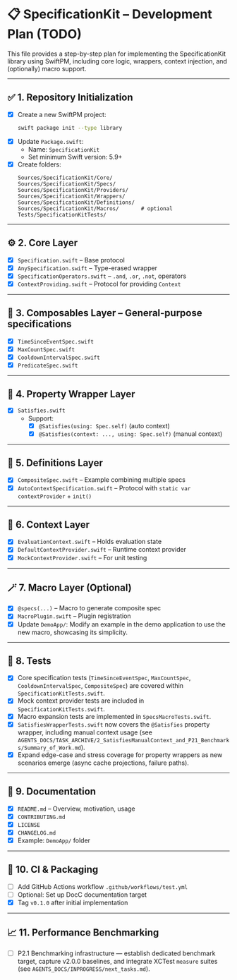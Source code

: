 # 📋 SpecificationKit – Development Plan (TODO)

This file provides a step-by-step plan for implementing the SpecificationKit library using SwiftPM, including core logic, wrappers, context injection, and (optionally) macro support.

---

## ✅ 1. Repository Initialization

- [x] Create a new SwiftPM project:
  ```bash
  swift package init --type library
  ```
- [x] Update `Package.swift`:
  - Name: `SpecificationKit`
  - Set minimum Swift version: 5.9+
- [x] Create folders:
  ```
  Sources/SpecificationKit/Core/
  Sources/SpecificationKit/Specs/
  Sources/SpecificationKit/Providers/
  Sources/SpecificationKit/Wrappers/
  Sources/SpecificationKit/Definitions/
  Sources/SpecificationKit/Macros/       # optional
  Tests/SpecificationKitTests/
  ```

---

## ⚙️ 2. Core Layer

- [x] `Specification.swift` – Base protocol
- [x] `AnySpecification.swift` – Type-erased wrapper
- [x] `SpecificationOperators.swift` – `.and`, `.or`, `.not`, operators
- [x] `ContextProviding.swift` – Protocol for providing `Context`

---

## 🧩 3. Composables Layer – General-purpose specifications

- [x] `TimeSinceEventSpec.swift`
- [x] `MaxCountSpec.swift`
- [x] `CooldownIntervalSpec.swift`
- [x] `PredicateSpec.swift`

---

## 🧵 4. Property Wrapper Layer

- [x] `Satisfies.swift`
  - Support:
    - [x] `@Satisfies(using: Spec.self)` (auto context)
    - [x] `@Satisfies(context: ..., using: Spec.self)` (manual context)

---

## 🧠 5. Definitions Layer

- [x] `CompositeSpec.swift` – Example combining multiple specs
- [x] `AutoContextSpecification.swift` – Protocol with `static var contextProvider` + `init()`

---

## 🔌 6. Context Layer

- [x] `EvaluationContext.swift` – Holds evaluation state
- [x] `DefaultContextProvider.swift` – Runtime context provider
- [x] `MockContextProvider.swift` – For unit testing

---

## 🪄 7. Macro Layer (Optional)

- [x] `@specs(...)` – Macro to generate composite spec
- [x] `MacroPlugin.swift` – Plugin registration
- [x] Update `DemoApp/`: Modify an example in the demo application to use the new macro, showcasing its simplicity.

---

## 🧪 8. Tests

- [x] Core specification tests (`TimeSinceEventSpec`, `MaxCountSpec`, `CooldownIntervalSpec`, `CompositeSpec`) are covered within `SpecificationKitTests.swift`.
- [x] Mock context provider tests are included in `SpecificationKitTests.swift`.
- [x] Macro expansion tests are implemented in `SpecsMacroTests.swift`.
- [x] `SatisfiesWrapperTests.swift` now covers the `@Satisfies` property wrapper, including manual context usage (see `AGENTS_DOCS/TASK_ARCHIVE/2_SatisfiesManualContext_and_P21_Benchmarks/Summary_of_Work.md`).
- [x] Expand edge-case and stress coverage for property wrappers as new scenarios emerge (async cache projections, failure paths).

---

## 📄 9. Documentation

- [x] `README.md` – Overview, motivation, usage
- [x] `CONTRIBUTING.md`
- [x] `LICENSE`
- [x] `CHANGELOG.md`
- [x] Example: `DemoApp/` folder

---

## 🚀 10. CI & Packaging

- [ ] Add GitHub Actions workflow `.github/workflows/test.yml`
- [ ] Optional: Set up DocC documentation target
- [x] Tag `v0.1.0` after initial implementation

---

## 📈 11. Performance Benchmarking

- [ ] P2.1 Benchmarking infrastructure — establish dedicated benchmark target, capture v2.0.0 baselines, and integrate XCTest `measure` suites (see `AGENTS_DOCS/INPROGRESS/next_tasks.md`).
